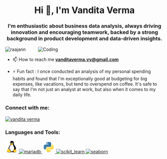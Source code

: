<h1 align="center">Hi 👋, I'm Vandita Verma</h1>
<h3 align="center">I'm enthusiastic about business data analysis, always driving innovation and encouraging teamwork, backed by a strong background in product development and data-driven insights.</h3>
<img align="right" alt="Coding" width="400" src="https://media.tenor.com/2uyENRmiUt0AAAAC/coding.gif">

<p align="left"> <img src="https://komarev.com/ghpvc/?username=raajann&label=Profile%20views&color=0e75b6&style=flat" alt="raajann" /> </p>

- 📫 How to reach me **vanditaverma.vv@gmail.com**

- ⚡ Fun fact : I once conducted an analysis of my personal spending habits and found that I'm exceptionally good at budgeting for big expenses, like vacations, but tend to overspend on coffee. It's safe to say that I'm not just an analyst at work, but also when it comes to my daily life.

<h3 align="left">Connect with me:</h3>
<p align="left">
<a href="https://www.linkedin.com/in/vandita-verma/" target="blank"><img align="center" src="https://raw.githubusercontent.com/rahuldkjain/github-profile-readme-generator/master/src/images/icons/Social/linked-in-alt.svg" alt="vandita verma" height="30" width="40" /></a>
</p>

<h3 align="left">Languages and Tools:</h3>
<p align="left"> <a href="https://www.linux.org/" target="_blank" rel="noreferrer"> <img src="https://raw.githubusercontent.com/devicons/devicon/master/icons/linux/linux-original.svg" alt="linux" width="40" height="40"/> </a> <a href="https://mariadb.org/" target="_blank" rel="noreferrer"> <img src="https://www.vectorlogo.zone/logos/mariadb/mariadb-icon.svg" alt="mariadb" width="40" height="40"/> </a> <a href="https://www.python.org" target="_blank" rel="noreferrer"> <img src="https://raw.githubusercontent.com/devicons/devicon/master/icons/python/python-original.svg" alt="python" width="40" height="40"/> </a> <a href="https://scikit-learn.org/" target="_blank" rel="noreferrer"> <img src="https://upload.wikimedia.org/wikipedia/commons/0/05/Scikit_learn_logo_small.svg" alt="scikit_learn" width="40" height="40"/> </a> <a href="https://seaborn.pydata.org/" target="_blank" rel="noreferrer"> <img src="https://seaborn.pydata.org/_images/logo-mark-lightbg.svg" alt="seaborn" width="40" height="40"/> </a> </p>

